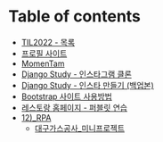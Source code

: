 # Table of contents

* [TIL2022 - 목록](README.md)
* [프로필 사이트](01\)\_firebase-portfolio/README.md)
* [MomenTam](02\)\_mometam/README.md)
* [Django Study - 인스타그램 클론](03\)\_PyCharm\_Django\_Instagram/README.md)
* [Django Study - 인스타 만들기 (백업본)](<04)\_PyCharm\_Django\_Instagram - 복사본/README.md>)
* [Bootstrap 사이트 사용방법](06\)\_bootstrap-study/Readme.md)
* [레스토랑 홈페이지 - 퍼블릿 연습](10\)\_Restaurant-website/README.md)
* [12)\_RPA](12-\_rpa/README.md)
  * [대구가스공사\_미니프로젝트](12\)\_RPA/국제가스및석유\_환율조사/README.md)
